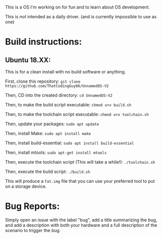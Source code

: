 This is a OS I'm working on for fun and to learn about OS development.

This is *not* intended as a daily driver. (and is currently impossible to use as one)

# Build instructions:

## Ubuntu 18.XX:

This is for a clean install with no build software or anything.

First, clone this repository:
`git clone https://github.com/ThatCodingGuy86/UnnamedOS-V2`

Then, CD into the created directory:
`cd UnnamedOS-V2`

Then, to make the build script executable:
`chmod u+x build.sh`

Then, to make the toolchain script executable:
`chmod u+x toolchain.sh`

Then, update your packages:
`sudo apt update`

Then, install Make:
`sudo apt install make`

Then, install build-essential:
`sudo apt install build-essential`

Then, install mtools:
`sudo apt-get install mtools`

Then, execute the toolchain script (This will take a while!):
`./toolchain.sh`

Then, execute the build script:
`./build.sh`

This will produce a `fat.img` file that you can use your preferred tool to put on a storage device.

# Bug Reports:

Simply open an issue with the label "bug", add a title summarizing the bug,
and add a description with both your hardware and a full description of the scenario
to trigger the bug.